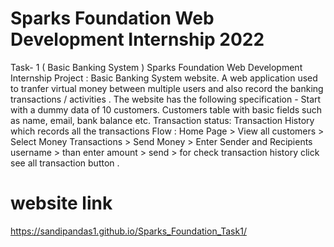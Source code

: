 # Sparks Foundation Web Development Internship 2022

Task- 1 ( Basic Banking System ) Sparks Foundation Web Development Internship Project : Basic Banking System website.
A web application used to tranfer virtual money between multiple users and also record the banking transactions / activities .
The website has the following specification - Start with a dummy data of 10 customers. Customers table with basic fields such as 
name, email, bank balance etc. Transaction status: Transaction History which records all the transactions  Flow : Home Page > View
all customers > Select Money Transactions > Send Money > Enter Sender and Recipients username > than enter amount > send > for check
transaction history click see all transaction button .

# website link

https://sandipandas1.github.io/Sparks_Foundation_Task1/

